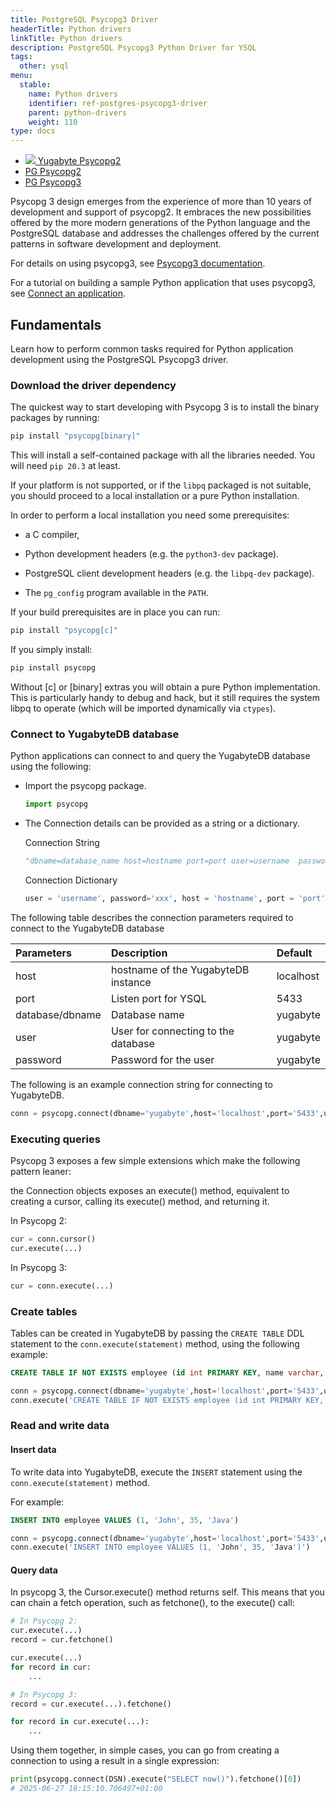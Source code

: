 ```yaml
---
title: PostgreSQL Psycopg3 Driver
headerTitle: Python drivers
linkTitle: Python drivers
description: PostgreSQL Psycopg3 Python Driver for YSQL
tags:
  other: ysql
menu:
  stable:
    name: Python drivers
    identifier: ref-postgres-psycopg3-driver
    parent: python-drivers
    weight: 110
type: docs
---
```


<ul class="nav nav-tabs-alt nav-tabs-yb">
    <li >
    <a href="../yugabyte-psycopg2-reference/" class="nav-link ">
      <img src="/icons/yugabyte.svg"></i>
      Yugabyte Psycopg2
    </a>
  </li>
  <li >
    <a href="../postgres-psycopg2-reference/" class="nav-link">
      <i class="icon-postgres" aria-hidden="true"></i>
      PG Psycopg2
    </a>
  </li>
  <li >
    <a href="../postgres-psycopg3-reference/" class="nav-link active">
      <i class="icon-postgres" aria-hidden="true"></i>
      PG Psycopg3
    </a>
  </li>
</ul>

Psycopg 3 design emerges from the experience of more than 10 years of development and support of psycopg2. It embraces the new possibilities offered by the more modern generations of the Python language and the PostgreSQL database and addresses the challenges offered by the current patterns in software development and deployment.

For details on using psycopg3, see [Psycopg3 documentation](https://www.psycopg.org/psycopg3/docs/).

For a tutorial on building a sample Python application that uses psycopg3, see [Connect an application](../postgres-psycopg3/).

## Fundamentals

Learn how to perform common tasks required for Python application development using the PostgreSQL Psycopg3 driver.

### Download the driver dependency

The quickest way to start developing with Psycopg 3 is to install the binary packages by running:

```sh
pip install "psycopg[binary]"
```

This will install a self-contained package with all the libraries needed. You will need `pip 20.3` at least.

If your platform is not supported, or if the `libpq` packaged is not suitable, you should proceed to a local installation or a pure Python installation.

In order to perform a local installation you need some prerequisites:

- a C compiler,

- Python development headers (e.g. the `python3-dev` package).

- PostgreSQL client development headers (e.g. the `libpq-dev` package).

- The `pg_config` program available in the `PATH`.

If your build prerequisites are in place you can run:

```sh
pip install "psycopg[c]"
```

If you simply install:

```sh
pip install psycopg
```

Without [c] or [binary] extras you will obtain a pure Python implementation. This is particularly handy to debug and hack, but it still requires the system libpq to operate (which will be imported dynamically via `ctypes`).


### Connect to YugabyteDB database

Python applications can connect to and query the YugabyteDB database using the following:

- Import the psycopg package.

    ```python
    import psycopg
    ```

- The Connection details can be provided as a string or a dictionary.

    Connection String

    ```python
    "dbname=database_name host=hostname port=port user=username  password=password"
    ```

    Connection Dictionary

    ```python
    user = 'username', password='xxx', host = 'hostname', port = 'port', dbname = 'database_name'
    ```

The following table describes the connection parameters required to connect to the YugabyteDB database

| Parameters | Description | Default |
| :-------------- | :------------------------- | :---------- |
| host  | hostname of the YugabyteDB instance | localhost
| port |  Listen port for YSQL | 5433
| database/dbname | Database name | yugabyte
| user | User for connecting to the database | yugabyte
| password | Password for the user | yugabyte

The following is an example connection string for connecting to YugabyteDB.

```python
conn = psycopg.connect(dbname='yugabyte',host='localhost',port='5433',user='yugabyte',password='yugabyte')
```

### Executing queries
Psycopg 3 exposes a few simple extensions which make the following pattern leaner:

the Connection objects exposes an execute() method, equivalent to creating a cursor, calling its execute() method, and returning it.

In Psycopg 2:

```python
cur = conn.cursor()
cur.execute(...)
```

In Psycopg 3:

```python
cur = conn.execute(...)
```


### Create tables

Tables can be created in YugabyteDB by passing the `CREATE TABLE` DDL statement to the `conn.execute(statement)` method, using the following example:

```sql
CREATE TABLE IF NOT EXISTS employee (id int PRIMARY KEY, name varchar, age int, language text)
```

```python
conn = psycopg.connect(dbname='yugabyte',host='localhost',port='5433',user='yugabyte',password='yugabyte')
conn.execute('CREATE TABLE IF NOT EXISTS employee (id int PRIMARY KEY, name varchar, age int, language varchar)')
```

### Read and write data

#### Insert data

To write data into YugabyteDB, execute the `INSERT` statement using the `conn.execute(statement)` method.

For example:

```sql
INSERT INTO employee VALUES (1, 'John', 35, 'Java')
```

```python
conn = psycopg.connect(dbname='yugabyte',host='localhost',port='5433',user='yugabyte',password='yugabyte')
conn.execute('INSERT INTO employee VALUES (1, 'John', 35, 'Java')')
```

#### Query data

In psycopg 3, the Cursor.execute() method returns self. This means that you can chain a fetch operation, such as fetchone(), to the execute() call:

```python
# In Psycopg 2:
cur.execute(...)
record = cur.fetchone()

cur.execute(...)
for record in cur:
    ...

# In Psycopg 3:
record = cur.execute(...).fetchone()

for record in cur.execute(...):
    ...
```

Using them together, in simple cases, you can go from creating a connection to using a result in a single expression:

```python
print(psycopg.connect(DSN).execute("SELECT now()").fetchone()[0])
# 2025-06-27 18:15:10.706497+01:00
```